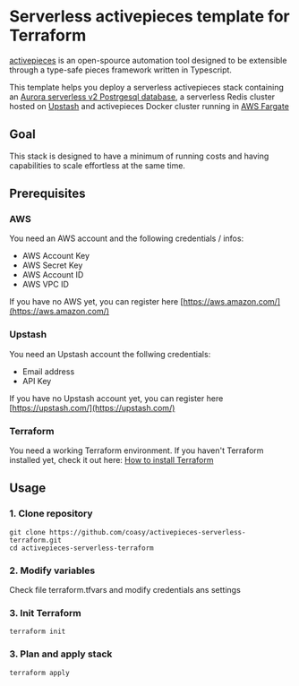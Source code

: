 # Serverless activepieces template for Terraform 

[activepieces](https://www.activepieces.com/) is an open-spource automation tool designed to be extensible through a type-safe pieces framework written in Typescript.

This template helps you deploy a serverless activepieces stack containing an [Aurora serverless v2 Postrgesql database](https://aws.amazon.com/rds/aurora/serverless/), a serverless Redis cluster hosted on [Upstash](https://upstash.com/) and activepieces Docker cluster running in [AWS Fargate](https://aws.amazon.com/fargate/)

## Goal

This stack is designed to have a minimum of running costs and having capabilities to scale effortless at the same time. 

## Prerequisites

### AWS

You need an AWS account and the following credentials / infos:
- AWS Account Key
- AWS Secret Key
- AWS Account ID
- AWS VPC ID

If you have no AWS yet, you can register here 
[https://aws.amazon.com/](https://aws.amazon.com/)

### Upstash

You need an Upstash account the follwing credentials:
- Email address
- API Key

If you have no Upstash account yet, you can register here 
[https://upstash.com/](https://upstash.com/)

### Terraform

You need a working Terraform environment. 
If you haven't Terraform installed yet, check it out here:
[How to install Terraform](https://developer.hashicorp.com/terraform/tutorials/aws-get-started/install-cli)

## Usage

### 1. Clone repository

```
git clone https://github.com/coasy/activepieces-serverless-terraform.git
cd activepieces-serverless-terraform
```

### 2. Modify variables

Check file terraform.tfvars and modify credentials ans settings

### 3. Init Terraform

```
terraform init
```

### 3. Plan and apply stack

```
terraform apply
```
